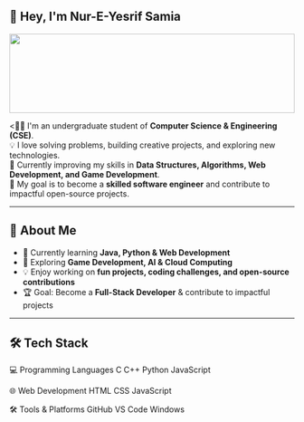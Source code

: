  👋 Hey, I'm Nur-E-Yesrif Samia
 ---
 
<img width="100%" height="140" src="https://capsule-render.vercel.app/api?type=waving&color=0:ff7eb3,100:87ceeb&height=140&section=header&text=Welcome%20to%20My%20GitHub!&fontSize=35&fontColor=ffffff" />


<👩‍💻 I'm an undergraduate student of **Computer Science & Engineering (CSE)**.  
💡 I love solving problems, building creative projects, and exploring new technologies.  
🌱 Currently improving my skills in **Data Structures, Algorithms, Web Development, and Game Development**.  
🚀 My goal is to become a **skilled software engineer** and contribute to impactful open-source projects.  

---

## 🔎 About Me  
- 🌱 Currently learning **Java, Python & Web Development**  
- 🎯 Exploring **Game Development, AI & Cloud Computing**  
- 💡 Enjoy working on **fun projects, coding challenges, and open-source contributions**  
- 🏆 Goal: Become a **Full-Stack Developer** & contribute to impactful projects  

---

🛠️ Tech Stack
---
   💻 Programming Languages
      C C++ Python JavaScript

   🌐 Web Development
      HTML CSS JavaScript

   🛠 Tools & Platforms
      GitHub VS Code Windows

